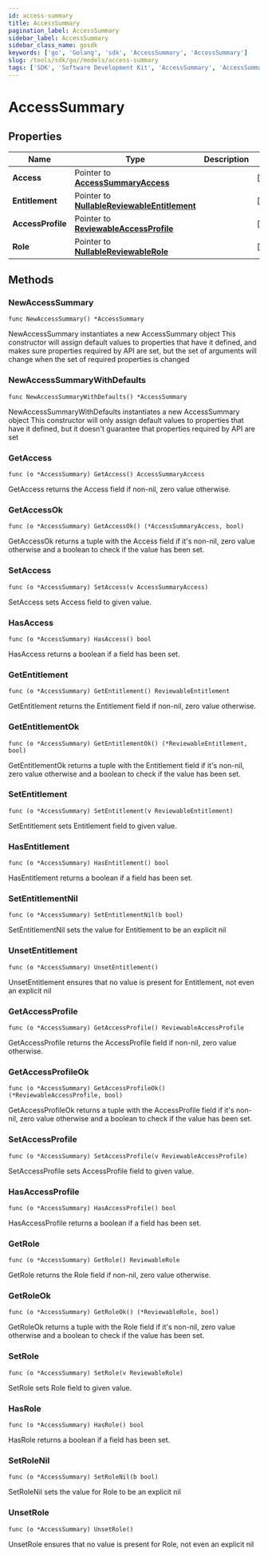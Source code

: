 ```yaml
---
id: access-summary
title: AccessSummary
pagination_label: AccessSummary
sidebar_label: AccessSummary
sidebar_class_name: gosdk
keywords: ['go', 'Golang', 'sdk', 'AccessSummary', 'AccessSummary'] 
slug: /tools/sdk/go//models/access-summary
tags: ['SDK', 'Software Development Kit', 'AccessSummary', 'AccessSummary']
---
```


# AccessSummary

## Properties

Name | Type | Description | Notes
------------ | ------------- | ------------- | -------------
**Access** | Pointer to [**AccessSummaryAccess**](access-summary-access) |  | [optional] 
**Entitlement** | Pointer to [**NullableReviewableEntitlement**](reviewable-entitlement) |  | [optional] 
**AccessProfile** | Pointer to [**ReviewableAccessProfile**](reviewable-access-profile) |  | [optional] 
**Role** | Pointer to [**NullableReviewableRole**](reviewable-role) |  | [optional] 

## Methods

### NewAccessSummary

`func NewAccessSummary() *AccessSummary`

NewAccessSummary instantiates a new AccessSummary object
This constructor will assign default values to properties that have it defined,
and makes sure properties required by API are set, but the set of arguments
will change when the set of required properties is changed

### NewAccessSummaryWithDefaults

`func NewAccessSummaryWithDefaults() *AccessSummary`

NewAccessSummaryWithDefaults instantiates a new AccessSummary object
This constructor will only assign default values to properties that have it defined,
but it doesn't guarantee that properties required by API are set

### GetAccess

`func (o *AccessSummary) GetAccess() AccessSummaryAccess`

GetAccess returns the Access field if non-nil, zero value otherwise.

### GetAccessOk

`func (o *AccessSummary) GetAccessOk() (*AccessSummaryAccess, bool)`

GetAccessOk returns a tuple with the Access field if it's non-nil, zero value otherwise
and a boolean to check if the value has been set.

### SetAccess

`func (o *AccessSummary) SetAccess(v AccessSummaryAccess)`

SetAccess sets Access field to given value.

### HasAccess

`func (o *AccessSummary) HasAccess() bool`

HasAccess returns a boolean if a field has been set.

### GetEntitlement

`func (o *AccessSummary) GetEntitlement() ReviewableEntitlement`

GetEntitlement returns the Entitlement field if non-nil, zero value otherwise.

### GetEntitlementOk

`func (o *AccessSummary) GetEntitlementOk() (*ReviewableEntitlement, bool)`

GetEntitlementOk returns a tuple with the Entitlement field if it's non-nil, zero value otherwise
and a boolean to check if the value has been set.

### SetEntitlement

`func (o *AccessSummary) SetEntitlement(v ReviewableEntitlement)`

SetEntitlement sets Entitlement field to given value.

### HasEntitlement

`func (o *AccessSummary) HasEntitlement() bool`

HasEntitlement returns a boolean if a field has been set.

### SetEntitlementNil

`func (o *AccessSummary) SetEntitlementNil(b bool)`

 SetEntitlementNil sets the value for Entitlement to be an explicit nil

### UnsetEntitlement
`func (o *AccessSummary) UnsetEntitlement()`

UnsetEntitlement ensures that no value is present for Entitlement, not even an explicit nil
### GetAccessProfile

`func (o *AccessSummary) GetAccessProfile() ReviewableAccessProfile`

GetAccessProfile returns the AccessProfile field if non-nil, zero value otherwise.

### GetAccessProfileOk

`func (o *AccessSummary) GetAccessProfileOk() (*ReviewableAccessProfile, bool)`

GetAccessProfileOk returns a tuple with the AccessProfile field if it's non-nil, zero value otherwise
and a boolean to check if the value has been set.

### SetAccessProfile

`func (o *AccessSummary) SetAccessProfile(v ReviewableAccessProfile)`

SetAccessProfile sets AccessProfile field to given value.

### HasAccessProfile

`func (o *AccessSummary) HasAccessProfile() bool`

HasAccessProfile returns a boolean if a field has been set.

### GetRole

`func (o *AccessSummary) GetRole() ReviewableRole`

GetRole returns the Role field if non-nil, zero value otherwise.

### GetRoleOk

`func (o *AccessSummary) GetRoleOk() (*ReviewableRole, bool)`

GetRoleOk returns a tuple with the Role field if it's non-nil, zero value otherwise
and a boolean to check if the value has been set.

### SetRole

`func (o *AccessSummary) SetRole(v ReviewableRole)`

SetRole sets Role field to given value.

### HasRole

`func (o *AccessSummary) HasRole() bool`

HasRole returns a boolean if a field has been set.

### SetRoleNil

`func (o *AccessSummary) SetRoleNil(b bool)`

 SetRoleNil sets the value for Role to be an explicit nil

### UnsetRole
`func (o *AccessSummary) UnsetRole()`

UnsetRole ensures that no value is present for Role, not even an explicit nil


